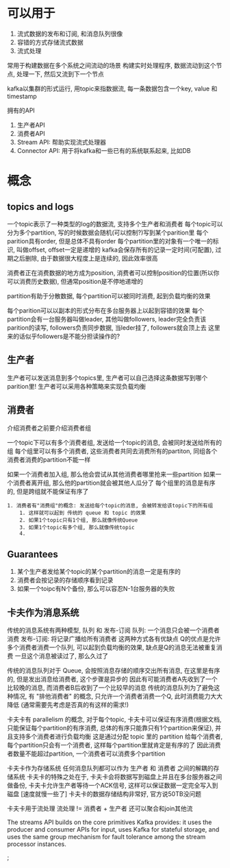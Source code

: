 # 可以用于 #
1. 流式数据的发布和订阅, 和消息队列很像
2. 容错的方式存储流式数据
3. 流式处理

常用于构建数据在多个系统之间流动的场景
构建实时处理程序, 数据流动到这个节点, 处理一下, 然后又流到下一个节点

kafka以集群的形式运行, 用topic来指数据流, 每一条数据包含一个key, value 和 timestamp

拥有的API
1. 生产者API
2. 消费者API
3. Stream API: 帮助实现流式处理器
4. Connector API: 用于将kafka和一些已有的系统联系起来, 比如DB

# 概念 #

## topics and logs ##
一个topic表示了一种类型的log的数据流, 支持多个生产者和消费者
每个topic可以分为多个partition, 写的时候数据会随机(可以控制?)写到某个parition里
每个parition具有order, 但是总体不具有order
每个partition里的对象有一个唯一的标识, 叫做offset, offset一定是递增的
kafka会保存所有的记录一定时间(可配置), 过期之后删除, 由于数据很大程度上是连续的, 因此效率很高

消费者正在消费数据的地方成为position, 消费者可以控制position的位置(所以你可以消费历史数据), 但通常position是不停地递增的

partition有助于分散数据, 每个partition可以被同时消费, 起到负载均衡的效果

每个parition可以以副本的形式分布在多台服务器上以起到容错的效果
每个partition会有一台服务器叫做leader, 其他叫做followers, leader完全负责该parition的读写, followers负责同步数据, 当leder挂了, followers就会顶上去
这里来的话似乎followers是不能分担读操作的?


## 生产者 ##
生产者可以发送消息到多个topics里, 生产者可以自己选择这条数据写到哪个parition里! 生产者可以采用各种策略来实现负载均衡

## 消费者 ##
介绍消费者之前要介绍消费者组

一个topic下可以有多个消费者组, 发送给一个topic的消息, 会被同时发送给所有的组
每个组里可以有多个消费者, 这些消费者共同去消费所有的partiton, 同组各个消费者消费的partition不能一样

如果一个消费者加入组, 那么他会尝试从其他消费者哪里抢来一些partition
如果一个消费者离开组, 那么他的partition就会被其他人瓜分了
每个组里的消息是有序的, 但是跨组就不能保证有序了

	1. 消费者有"消费组"的概念: 发送给每个topic的消息, 会被转发给该topic下的所有组
		1. 这样就可以起到 传统的 queue 和 topic 的效果
		2. 如果1个topic只有1个组, 那么就像传统Queue
		3. 如果1个topic有多个组, 那么就像传统topic
		4. 
## Guarantees ##
1. 某个生产者发给某个topic的某个partition的消息一定是有序的
2. 消费者会按记录的存储顺序看到记录
3. 如果一个toipc有N个备份, 那么可以容忍N-1台服务器的失败

## 卡夫作为消息系统 ##
传统的消息系统有两种模型, 队列 和 发布-订阅
队列: 一个消息只会被一个消费者消费
发布-订阅: 将记录广播给所有消费者
这两种方式各有优缺点
Q的优点是允许多个消费者消费一个队列, 可以起到负载均衡的效果, 缺点是Q的消息无法被重复消费
一旦这个消息被读过了, 那么久过了

传统的消息队列对于 Queue, 会按照消息存储的顺序交出所有消息, 在这里是有序的, 但是发出消息给消费者, 这个步骤是异步的
因此有可能消费者A先收到了一个比较晚的消息, 而消费者B后收到了一个比较早的消息
传统的消息队列为了避免这种情况, 有 "排他消费者" 的概念, 只允许一个消费者消费一个Q, 此时消费能力大大降低 (通常需要先考虑是否真的有这样的需求!)

卡夫卡有 parallelism 的概念, 对于每个topic, 卡夫卡可以保证有序消费(根据文档, 只能保证每个partition的有序消费, 总体的有序只能靠只有1个partition来保证), 并且支持多个消费者进行负载均衡
这是通过分配 topic 里的 partition 给每个消费者, 每个partition只会有一个消费者, 这样每个partition里就肯定是有序的了
因此消费者数量不能超过partition, 一个消费者可以消费多个partition

卡夫卡作为存储系统
任何消息队列都可以作为 生产者 和 消费者 之间的解耦的存储系统
卡夫卡的特殊之处在于, 卡夫卡会将数据写到磁盘上并且在多台服务器之间做备份, 卡夫卡允许生产者等待一个ACK信号, 这样可以保证数据一定完全写入到磁盘 [速度就慢一些了]
卡夫卡的数据存储结构非常好, 官方说50TB没问题

卡夫卡用于流处理
流处理 != 消费者 + 生产者
还可以聚合和join其他流

The streams API builds on the core primitives Kafka provides: it uses the producer and consumer APIs for input, uses Kafka for stateful storage, and uses the same group mechanism for fault tolerance among the stream processor instances.


;